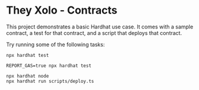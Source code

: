 # They Xolo - Contracts

This project demonstrates a basic Hardhat use case. It comes with a sample contract, a test for that contract, and a script that deploys that contract.

Try running some of the following tasks:

```shell
npx hardhat test
```

```shell
REPORT_GAS=true npx hardhat test
```

```shell
npx hardhat node
npx hardhat run scripts/deploy.ts
```
